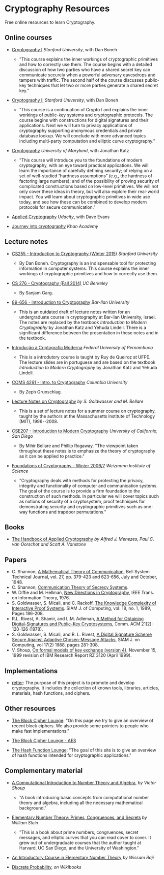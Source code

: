 Cryptography Resources
======================

Free online resources to learn Cryptography.

Online courses
-------

- [Cryptography I](https://www.coursera.org/course/crypto) *Stanford University*, with Dan Boneh
	- "This course explains the inner workings of cryptographic primitives and how to correctly use them. The course begins with a detailed discussion of how two parties who have a shared secret key can communicate securely when a powerful adversary eavesdrops and tampers with traffic. The second half of the course discusses public-key techniques that let two or more parties generate a shared secret key."

- [Cryptography II](https://www.coursera.org/course/crypto2) *Stanford University*, with Dan Boneh
	- "This course is a continuation of Crypto I and explains the inner workings of public-key systems and cryptographic protocols. The course begins with constructions for digital signatures and their applications. Next we will turn to privacy applications of cryptography supporting anonymous credentials and private database lookup. We will conclude with more advanced topics including multi-party computation and elliptic curve cryptography."

- [Cryptography](https://www.coursera.org/course/cryptography) *University of Maryland*, with Jonathan Katz
	- "This course will introduce you to the foundations of modern cryptography, with an eye toward practical applications. We will learn the importance of carefully defining security; of relying on a set of well-studied “hardness assumptions” (e.g., the hardness of factoring large numbers); and of the possibility of proving security of complicated constructions based on low-level primitives. We will not only cover these ideas in theory, but will also explore their real-world impact. You will learn about cryptographic primitives in wide use today, and see how these can be combined to develop modern protocols for secure communication."

- [Applied Cryptography](https://www.udacity.com/course/cs387) *Udacity*, with Dave Evans

- [Journey into cryptography](https://www.khanacademy.org/computing/computer-science/cryptography) *Khan Academy*

Lecture notes
-------------

- [CS255 - Introduction to Cryptography (Winter 2015)](http://crypto.stanford.edu/~dabo/cs255) *Stanford University*
	- By Dan Boneh. Cryptography is an indispensable tool for protecting information in computer systems. This course explains the inner workings of cryptographic primitives and how to correctly use them.

- [CS 276 - Cryptography (Fall 2014)](http://www.cs.berkeley.edu/~sanjamg/classes/cs276-fall14/) *UC Berkeley*
	- By Sanjam Garg.

- [89-656 - Introduction to Cryptography](http://u.cs.biu.ac.il/~lindell/89-656/Intro-to-crypto-89-656.pdf) *Bar-Ilan University*
	- This is an outdated draft of lecture notes written for an undergraduate course in cryptography at Bar-Ilan University, Israel. The notes are replaced by the textbook *Introduction to Modern Cryptography* by Jonathan Katz and Yehuda Lindell. There is a significant difference between the presentation in these notes and in the textbook.

- [Introdução à Criptografia Moderna](https://www.dropbox.com/sh/bjoirssm8lhad18/AADmr-ABVb0eW3oSysUQrbKPa?dl=0) *Federal University of Pernambuco*
	- This is a introdutory course is taught by Ruy de Queiroz at UFPE. The lecture slides are in portuguese and are based on the textbook *Introduction to Modern Cryptography* by Jonathan Katz and Yehuda Lindell.

- [COMS 4261 - Intro. to Cryptography](http://www1.cs.columbia.edu/~zeph/4261/lectures/) *Columbia University*
	- By Zeph Grunschlag.

- [Lecture Notes on Cryptography](http://cseweb.ucsd.edu/~mihir/papers/gb.html) *by S. Goldwasser and M. Bellare*
	- This is a set of lecture notes for a summer course on cryptography, taught by the authors at the Massachusetts Institute of Technology (MIT), 1996--2008. 

- [CSE207 - Introduction to Modern Cryptography](http://cseweb.ucsd.edu/~mihir/cse207/classnotes.html) *University of California, San Diego*
	- By Mihir Bellare and Phillip Rogaway. "The viewpoint taken throughout these notes is to emphasize the theory of cryptography as it can be applied to practice."

- [Foundations of Cryptography - Winter 2006/7](http://www.wisdom.weizmann.ac.il/~naor/COURSE/foundations_of_crypto.html) *Weizmann Institute of Science*
	- "Cryptography deals with methods for protecting the privacy, integrity and functionality of computer and communication systems. The goal of the course is to provide a firm foundation to the construction of such methods. In particular we will cover topics such as notions of security of a cryptosystem, proof techniques for demonstrating security and cryptographic primitives such as one-way functions and trapdoor permutations."

Books
-----

- [The Handbook of Applied Cryptography](http://cacr.uwaterloo.ca/hac/) *by Alfred J. Menezes, Paul C. van Oorschot and Scott A. Vanstone*

Papers
------

- C. Shannon, [A Mathematical Theory of Communication](http://cm.bell-labs.com/cm/ms/what/shannonday/paper.html), Bell System Technical Journal, vol. 27, pp. 379-423 and 623-656, July and October, 1948.
- C. Shannon, [Communication Theory of Secrecy Systems](http://www.cs.ucla.edu/%7Ejkong/research/security/shannon1949.pdf).
- W. Diffie and M. Hellman, [New Directions in Cryptography](http://www.cs.berkeley.edu/~christos/classics/diffiehellman.pdf), IEEE Trans. on Information Theory, 1976.
- S. Goldwasser, S. Micali, and C. Rackoff, [The Knowledge Complexity of Interactive Proof Systems](http://groups.csail.mit.edu/cis/pubs/shafi/1989-siamjc.pdf). SIAM J. of Computing, vol. 18, no. 1, 1989, Pages 186-208. 
- R.L. Rivest, A. Shamir, and L.M. Adleman, [A Method for Obtaining Digital-Signatures and Public-Key Cryptosystems](http://theory.lcs.mit.edu/~rivest/rsapaper.ps), Comm. ACM 21(2): 120-126 (1978). 
- S. Goldwasser, S. Micali, and R. L. Rivest, [A Digital Signature Scheme Secure Against Adaptive Chosen-Message Attacks](http://www.wisdom.weizmann.ac.il/~naor/COURSE/gomiri.ps), SIAM J. on Computing, vol 17(2) 1988, pages 281-308. 
- V. Shoup, [On	formal	models	of	key	exchange (version 4)](http://shoup.net/papers/skey.pdf), November 15, 1999 revision of IBM Research Report RZ 3120 (April 1999).

Implementations
---------------

- [retter](https://github.com/MaciejCzyzewski/retter): The purpose of this project is to promote and develop cryptography. It includes the collection of known tools, libraries, articles, materials, hash functions, and ciphers.

Other resources
---------------

- [The Block Cipher Lounge](http://www2.mat.dtu.dk/people/Lars.R.Knudsen/bc.html): "On this page we try to give an overview of recent block ciphers. We also provide some pointers to people who make fast implementations."

- [The Block Cipher Lounge - AES](http://www2.mat.dtu.dk/people/Lars.R.Knudsen/aes.html)

- [The Hash Function Lounge](http://www.larc.usp.br/~pbarreto/hflounge.html): "The goal of this site is to give an overview of hash functions intended for cryptographic applications."

Complementary material
----------------------

- [A Computational Introduction to Number Theory and Algebra](http://shoup.net/ntb/), *by Victor Shoup*
	- "A book introducing basic concepts from computational number theory and algebra, including all the necessary mathematical background."

- [Elementary Number Theory: Primes, Congruences, and Secrets](http://wstein.org/ent/ent.pdf) *by William Stein* 
	- "This is a book about prime numbers, congruences, secret messages, and elliptic curves that you can read cover to cover. It grew out of undergraduate courses that the author taught at Harvard, UC San Diego, and the University of Washington."

- [An Introductory Course in Elementary Number Theory](http://www.saylor.org/site/wp-content/uploads/2013/05/An-Introductory-in-Elementary-Number-Theory.pdf) *by Wissam Raji*

- [Discrete Probability](http://en.wikibooks.org/wiki/High_School_Mathematics_Extensions/Discrete_Probability), *on Wikibooks*
